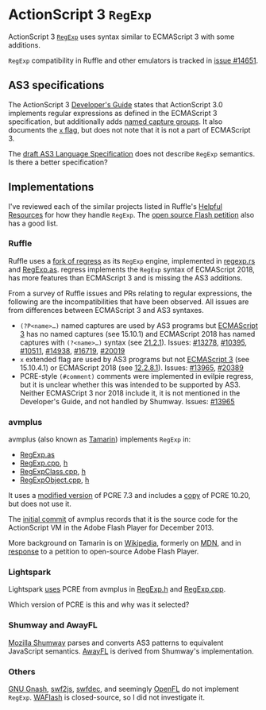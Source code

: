 # ActionScript 3 `RegExp`

ActionScript 3 [`RegExp`](https://help.adobe.com/en_US/FlashPlatform/reference/actionscript/3/RegExp.html)
uses syntax similar to ECMAScript 3 with some additions.

`RegExp` compatibility in Ruffle and other emulators is tracked in [issue #14651](https://github.com/ruffle-rs/ruffle/issues/14651).

## AS3 specifications

The ActionScript 3 [Developer's Guide](https://help.adobe.com/en_US/as3/dev/WS5b3ccc516d4fbf351e63e3d118a9b90204-7ea9.html)
states that ActionScript 3.0 implements regular expressions as defined in the
ECMAScript 3 specification, but additionally adds [named capture groups](https://help.adobe.com/en_US/as3/dev/WS5b3ccc516d4fbf351e63e3d118a9b90204-7e9a.html#WS5b3ccc516d4fbf351e63e3d118a9b90204-7e9a__WS5b3ccc516d4fbf351e63e3d118a9b90204-7e80).
It also documents the [`x` flag](https://help.adobe.com/en_US/as3/dev/WS5b3ccc516d4fbf351e63e3d118a9b90204-7ea7.html),
but does not note that it is not a part of ECMAScript 3.

The [draft AS3 Language Specification](https://archives.ecma-international.org/2005/misc/as3lang.pdf)
does not describe `RegExp` semantics. Is there a better specification?

## Implementations

I've reviewed each of the similar projects listed in Ruffle's [Helpful Resources](https://github.com/ruffle-rs/ruffle/wiki/Helpful-Resources#similar-projects)
for how they handle `RegExp`. The [open source Flash petition](https://github.com/open-source-flash/open-source-flash)
also has a good list.

### Ruffle

Ruffle uses a [fork of regress](../libs/regress.md#evilpie-regress) as its
`RegExp` engine, implemented in [regexp.rs](https://github.com/ruffle-rs/ruffle/blob/master/core/src/avm2/regexp.rs)
and [RegExp.as](https://github.com/ruffle-rs/ruffle/blob/master/core/src/avm2/globals/RegExp.as).
regress implements the `RegExp` syntax of ECMAScript 2018, has more features
than ECMAScript 3 and is missing the AS3 additions.

From a survey of Ruffle issues and PRs relating to regular expressions, the
following are the incompatibilities that have been observed. All issues are from
differences between ECMAScript 3 and AS3 syntaxes.

- `(?P<name>…)` named captures are used by AS3 programs
  but [ECMAScript 3] has no named captures (see 15.10.1) and ECMAScript 2018 has
  named captures with `(?<name>…)` syntax (see [21.2.1](https://262.ecma-international.org/9.0/#prod-GroupSpecifier)).
  Issues:
  [#13278](https://github.com/ruffle-rs/ruffle/issues/13278),
  [#10395](https://github.com/ruffle-rs/ruffle/issues/10395),
  [#10511](https://github.com/ruffle-rs/ruffle/issues/10511),
  [#14938](https://github.com/ruffle-rs/ruffle/issues/14938),
  [#16719](https://github.com/ruffle-rs/ruffle/issues/16719),
  [#20019](https://github.com/ruffle-rs/ruffle/issues/20019)
- `x` extended flag are used by AS3 programs
  but not [ECMAScript 3] (see 15.10.4.1) or ECMAScript 2018 (see [12.2.8.1](https://262.ecma-international.org/9.0/#sec-primary-expression-regular-expression-literals-static-semantics-early-errors)).
  Issues:
  [#13965](https://github.com/ruffle-rs/ruffle/issues/13965),
  [#20389](https://github.com/ruffle-rs/ruffle/issues/20389)
- PCRE-style `(#comment)` comments were implemented in evilpie regress, but it
  is unclear whether this was intended to be supported by AS3. Neither
  ECMASCript 3 nor 2018 include it, it is not mentioned in the Developer's
  Guide, and not handled by Shumway.
  Issues:
  [#13965](https://github.com/ruffle-rs/ruffle/pull/20426#issuecomment-2960556418)

[ECMAScript 3]: https://ecma-international.org/wp-content/uploads/ECMA-262_3rd_edition_december_1999.pdf

### avmplus

avmplus (also known as [Tamarin](https://en.wikipedia.org/wiki/Tamarin_(software)))
implements `RegExp` in:

- [RegExp.as](https://github.com/adobe/avmplus/blob/master/core/RegExp.as)
- [RegExp.cpp](https://github.com/adobe/avmplus/blob/master/core/RegExp.cpp),
  [h](https://github.com/adobe/avmplus/blob/master/core/RegExp.h)
- [RegExpClass.cpp](https://github.com/adobe/avmplus/blob/master/core/RegExpClass.cpp),
  [h](https://github.com/adobe/avmplus/blob/master/core/RegExpClass.h)
- [RegExpObject.cpp](https://github.com/adobe/avmplus/blob/master/core/RegExpObject.cpp),
  [h](https://github.com/adobe/avmplus/blob/master/core/RegExpObject.h)

It uses a [modified version](https://github.com/adobe/avmplus/tree/master/pcre)
of PCRE 7.3 and includes a [copy](https://github.com/adobe/avmplus/tree/master/pcre2)
of PCRE 10.20, but does not use it.

The [initial commit](https://github.com/adobe/avmplus/commit/65a05927767f3735db37823eebf7d743531f5d37)
of avmplus records that it is the source code for the ActionScript VM in the
Adobe Flash Player for December 2013.

More background on Tamarin is on [Wikipedia](https://en.wikipedia.org/wiki/Tamarin_(software)),
formerly on [MDN](https://web.archive.org/web/20161003214723/https://developer.mozilla.org/en-US/docs/Archive/Mozilla/Tamarin),
and in [response](https://github.com/open-source-flash/open-source-flash/issues/54)
to a petition to open-source Adobe Flash Player.

### Lightspark

Lightspark [uses](https://github.com/lightspark/lightspark/issues/224) PCRE from
avmplus in [RegExp.h] and [RegExp.cpp].

Which version of PCRE is this and why was it selected?

[RegExp.h]: https://github.com/lightspark/lightspark/blob/master/src/scripting/toplevel/RegExp.h
[RegExp.cpp]: https://github.com/lightspark/lightspark/blob/master/src/scripting/toplevel/RegExp.cpp

### Shumway and AwayFL

[Mozilla Shumway](../convert/shumway.md) parses and converts AS3 patterns to
equivalent JavaScript semantics. [AwayFL](../convert/shumway.md#awayfl) is
derived from Shumway's implementation.

### Others

[GNU Gnash](https://www.gnu.org/software/gnash/), [swf2js](https://github.com/swf2js/swf2js),
[swfdec](https://github.com/mltframework/swfdec), and seemingly [OpenFL](https://github.com/openfl/openfl)
do not implement `RegExp`. [WAFlash](https://vidkidz.github.io/) is
closed-source, so I did not investigate it.
